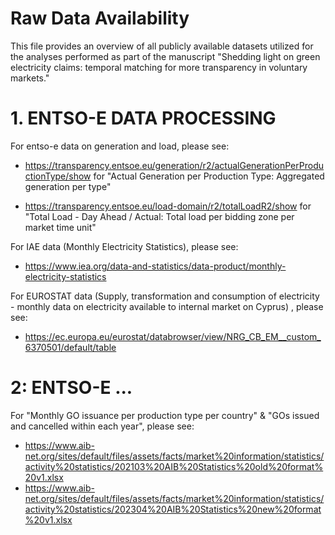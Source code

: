 # Raw Data Availability

This file provides an overview of all publicly available datasets utilized for the analyses performed as part of the manuscript "Shedding light on green electricity claims: temporal matching for more transparency in voluntary markets."

# 1. ENTSO-E DATA PROCESSING

For entso-e data on generation and load, please see:

- https://transparency.entsoe.eu/generation/r2/actualGenerationPerProductionType/show for "Actual Generation per Production Type: Aggregated generation per type"

- https://transparency.entsoe.eu/load-domain/r2/totalLoadR2/show for "Total Load - Day Ahead / Actual: Total load per bidding zone per market time unit"

For IAE data (Monthly Electricity Statistics), please see:

- https://www.iea.org/data-and-statistics/data-product/monthly-electricity-statistics

For EUROSTAT data (Supply, transformation and consumption of electricity - monthly data on electricity available to internal market on Cyprus) , please see: 

- https://ec.europa.eu/eurostat/databrowser/view/NRG_CB_EM__custom_6370501/default/table

# 2: ENTSO-E ...

For "Monthly GO issuance per production type per country" & "GOs issued and cancelled within each year", please see: 

- https://www.aib-net.org/sites/default/files/assets/facts/market%20information/statistics/activity%20statistics/202103%20AIB%20Statistics%20old%20format%20v1.xlsx
- https://www.aib-net.org/sites/default/files/assets/facts/market%20information/statistics/activity%20statistics/202304%20AIB%20Statistics%20new%20format%20v1.xlsx

